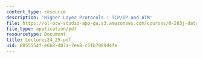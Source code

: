 ```yaml
---
content_type: resource
description: 'Higher Layer Protocols : TCP/IP and ATM'
file: https://ol-ocw-studio-app-qa.s3.amazonaws.com/courses/6-263j-data-communication-networks-fall-2002/8855554fe6b8d07a7ee8c5fb7089d4fe_Lectures24_25.pdf
file_type: application/pdf
resourcetype: Document
title: Lectures24_25.pdf
uid: 8855554f-e6b8-d07a-7ee8-c5fb7089d4fe
---
```

